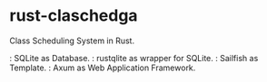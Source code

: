 # rust-claschedga
Class Scheduling System in Rust.

: SQLite as Database.
: rustqlite as wrapper for SQLite.
: Sailfish as Template.
: Axum as Web Application Framework.
